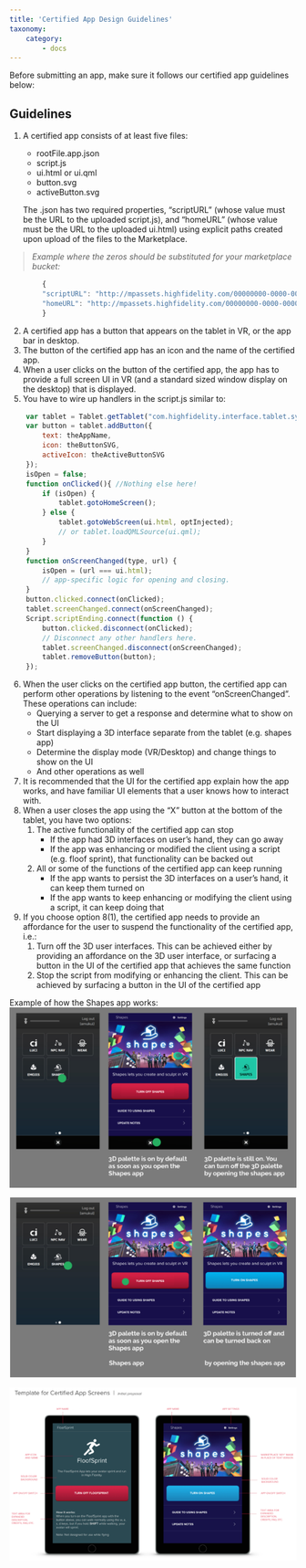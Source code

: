 ```yaml
---
title: 'Certified App Design Guidelines'
taxonomy:
    category:
        - docs 
---
```

Before submitting an app, make sure it follows our certified app guidelines below:
## Guidelines
1. A certified app consists of at least five files: 
    * rootFile.app.json 
    * script.js 
    * ui.html or ui.qml
    * button.svg
    * activeButton.svg 

    The .json has two required properties, “scriptURL” (whose value must be the URL to the uploaded script.js), and “homeURL” (whose value must be the URL to the uploaded ui.html) using explicit paths created upon upload of the files to the Marketplace. 
>*Example where the zeros should be substituted for your marketplace bucket:*
``` javascript
        {
        "scriptURL": "http://mpassets.highfidelity.com/00000000-0000-0000-0000-000000000000-v1/script.js",
        "homeURL": "http://mpassets.highfidelity.com/00000000-0000-0000-0000-000000000000-v1/ui.html"
        }
```
2. A certified app has a button that appears on the tablet in VR, or the app bar in desktop.
3. The button of the certified app has an icon and the name of the certified app.
4. When a user clicks on the button of the certified app, the app has to provide a full screen UI in VR (and a standard sized window display on the desktop) that is displayed.
5. You have to wire up handlers in the script.js similar to:
``` javascript 
    var tablet = Tablet.getTablet("com.highfidelity.interface.tablet.system");
    var button = tablet.addButton({
        text: theAppName,
        icon: theButtonSVG,
        activeIcon: theActiveButtonSVG
	});
    isOpen = false;
    function onClicked(){ //Nothing else here!
        if (isOpen) {
            tablet.gotoHomeScreen();
        } else {
            tablet.gotoWebScreen(ui.html, optInjected);
            // or tablet.loadQMLSource(ui.qml);
        }
    }
    function onScreenChanged(type, url) {
	    isOpen = (url === ui.html);
        // app-specific logic for opening and closing.
    }
    button.clicked.connect(onClicked);
    tablet.screenChanged.connect(onScreenChanged);
    Script.scriptEnding.connect(function () {
        button.clicked.disconnect(onClicked);
        // Disconnect any other handlers here.
        tablet.screenChanged.disconnect(onScreenChanged);
        tablet.removeButton(button);
    });
```
6. When the user clicks on the certified app button, the certified app can perform other operations by listening to the event “onScreenChanged”. These operations can include:
    - Querying a server to get a response and determine what to show on the UI
    - Start displaying a 3D interface separate from the tablet (e.g. shapes app)
    - Determine the display mode (VR/Desktop) and change things to show on the UI
    - And other operations as well
7. It is recommended that the UI for the certified app explain how the app works, and have familiar UI elements that a user knows how to interact with.
8. When a user closes the app using the “X” button at the bottom of the tablet, you have two options:
    1. The active functionality of the certified app can stop
        * If the app had 3D interfaces on user’s hand, they can go away
        * If the app was enhancing or modified the client using a script (e.g. floof sprint), that functionality can be backed out
    2. All or some of the functions of the certified app can keep running
        * If the app wants to persist the 3D interfaces on a user’s hand, it can keep them turned on
        * If the app wants to keep enhancing or modifying the client using a script, it can keep doing that
9. If you choose option 8(1), the certified app needs to provide an affordance for the user to suspend the functionality of the certified app, i.e.: 
    1. Turn off the 3D user interfaces. This can be achieved either by providing an affordance on the 3D user interface, or surfacing a button in the UI of the certified app that achieves the same function
    2. Stop the script from modifying or enhancing the client. This can be achieved by surfacing a button in the UI of the certified app

Example of how the Shapes app works:
![](shape1.png)

![](shape2.png)

![](shape3.png)

